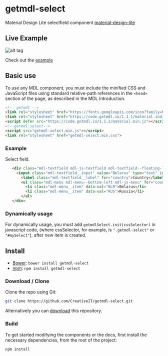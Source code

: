     
# getmdl-select
Material Design Lite selectfield component [material-design-lite](https://github.com/google/material-design-lite)

## Live Example

![alt tag](https://raw.github.com/CreativeIT/getmdl-select/gh-pages/lib/index_mdl/select_mdl.gif)

Check out the [example](http://creativeit.github.io/getmdl-select/)

## Basic use
To use any MDL component, you must include the minified CSS and JavaScript files using standard relative-path references in the `<head>` section of the page, as described in the MDL Introduction.
   ```html
   <!-- getmdl -->
   <link rel="stylesheet" href="https://fonts.googleapis.com/icon?family=Material+Icons">
   <link rel="stylesheet" href="https://code.getmdl.io/1.1.1/material.indigo-pink.min.css">
   <script defer src="https://code.getmdl.io/1.1.1/material.min.js"></script>   
   <!--getmdl-select-->
   <script src="getmdl-select.min.js"></script>
   <link rel="stylesheet" href="getmdl-select.min.css">
   ```

### Example

Select field.
 ```html
    <div class="mdl-textfield mdl-js-textfield mdl-textfield--floating-label getmdl-select">
      <input class="mdl-textfield__input" value="Belarus" type="text" id="country" readonly tabIndex="-1" data-val="BLR"/>
        <label class="mdl-textfield__label" for="country">Country</label>
        <ul class="mdl-menu mdl-menu--bottom-left mdl-js-menu" for="country">
          <li class="mdl-menu__item" data-val="BLR">Belarus</li>
          <li class="mdl-menu__item" data-val="RUS">Russia</li>
        </ul>
    </div>
 ```
 
### Dynamically usage
For dynamically usage, you must add `getmdlSelect.init(cssSelector)` in javascript code, (where cssSelector, for example, is `".getmdl-select"` or `"#mySelect"`), after new item is created. 
    
## Install

 * [Bower](http://bower.io/): `bower install getmdl-select`
 * [npm](http://npmjs.org/): `npm install getmdl-select`
 
### Download / Clone

Clone the repo using Git:

```bash
git clone https://github.com/CreativeIT/getmdl-select.git
```

Alternatively you can [download](https://github.com/CreativeIT/getmdl-select/archive/master.zip)
this repository.

### Build

To get started modifying the components or the docs, first install the necessary
dependencies, from the root of the project:

```bash
npm install 
```
